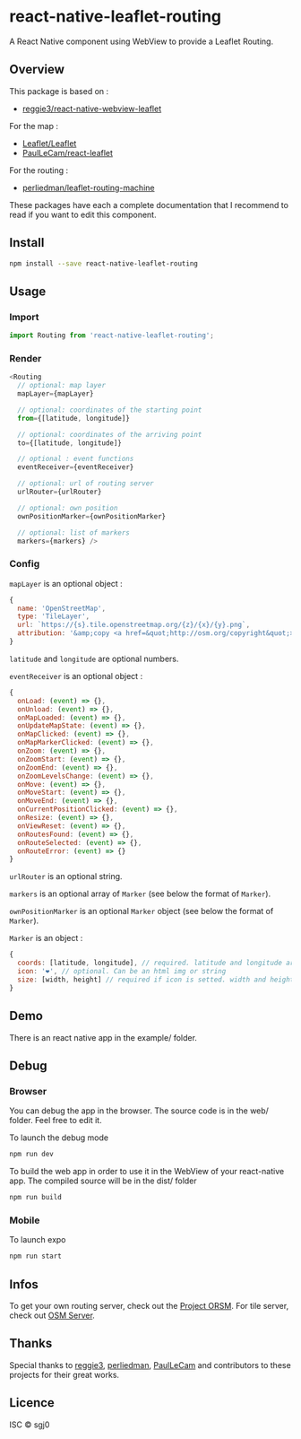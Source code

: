 # react-native-leaflet-routing
A React Native component using WebView to provide a Leaflet Routing.

## Overview
This package is based on :

- [reggie3/react-native-webview-leaflet](https://github.com/reggie3/react-native-webview-leaflet)

For the map :

- [Leaflet/Leaflet](https://github.com/Leaflet/Leaflet)
- [PaulLeCam/react-leaflet](https://github.com/PaulLeCam/react-leaflet)

For the routing :

- [perliedman/leaflet-routing-machine](https://github.com/perliedman/leaflet-routing-machine)

These packages have each a complete documentation that I recommend to read if you want to edit this component.

## Install
```bash
npm install --save react-native-leaflet-routing
```

## Usage
### Import
```js
import Routing from 'react-native-leaflet-routing';
```

### Render
```js
<Routing
  // optional: map layer
  mapLayer={mapLayer}

  // optional: coordinates of the starting point
  from={[latitude, longitude]}

  // optional: coordinates of the arriving point
  to={[latitude, longitude]}

  // optional : event functions
  eventReceiver={eventReceiver}

  // optional: url of routing server
  urlRouter={urlRouter}

  // optional: own position
  ownPositionMarker={ownPositionMarker}

  // optional: list of markers
  markers={markers} />
```

### Config
`mapLayer` is an optional object :
```js
{
  name: 'OpenStreetMap',
  type: 'TileLayer',
  url: `https://{s}.tile.openstreetmap.org/{z}/{x}/{y}.png`,
  attribution: '&amp;copy <a href=&quot;http://osm.org/copyright&quot;>OpenStreetMap</a> contributors'
}
```

`latitude` and `longitude` are optional numbers.

`eventReceiver` is an optional object :
```js
{
  onLoad: (event) => {},
  onUnload: (event) => {},
  onMapLoaded: (event) => {},
  onUpdateMapState: (event) => {},
  onMapClicked: (event) => {},
  onMapMarkerClicked: (event) => {},
  onZoom: (event) => {},
  onZoomStart: (event) => {},
  onZoomEnd: (event) => {},
  onZoomLevelsChange: (event) => {},
  onMove: (event) => {},
  onMoveStart: (event) => {},
  onMoveEnd: (event) => {},
  onCurrentPositionClicked: (event) => {},
  onResize: (event) => {},
  onViewReset: (event) => {},
  onRoutesFound: (event) => {},
  onRouteSelected: (event) => {},
  onRouteError: (event) => {}
}
```

`urlRouter` is an optional string.

`markers` is an optional array of `Marker` (see below the format of `Marker`).

`ownPositionMarker` is an optional `Marker` object (see below the format of `Marker`).

`Marker` is an object :
```js
{
  coords: [latitude, longitude], // required. latitude and longitude are number
  icon: '❤️', // optional. Can be an html img or string
  size: [width, height] // required if icon is setted. width and height are number
}
```

## Demo
There is an react native app in the example/ folder.

## Debug

### Browser
You can debug the app in the browser. The source code is in the web/ folder. Feel free to edit it.

To launch the debug mode
```bash
npm run dev
```

To build the web app in order to use it in the WebView of your react-native app. The compiled source will be in the dist/ folder
```bash
npm run build
```

### Mobile
To launch expo
```bash
npm run start
```

## Infos
To get your own routing server, check out the [Project ORSM](http://project-osrm.org/). For tile server, check out [OSM Server](https://opentileserver.org/).

## Thanks
Special thanks to [reggie3](https://github.com/reggie3), [perliedman](https://github.com/perliedman), [PaulLeCam](https://github.com/PaulLeCam) and contributors to these projects for their great works.

## Licence
ISC © sgj0
